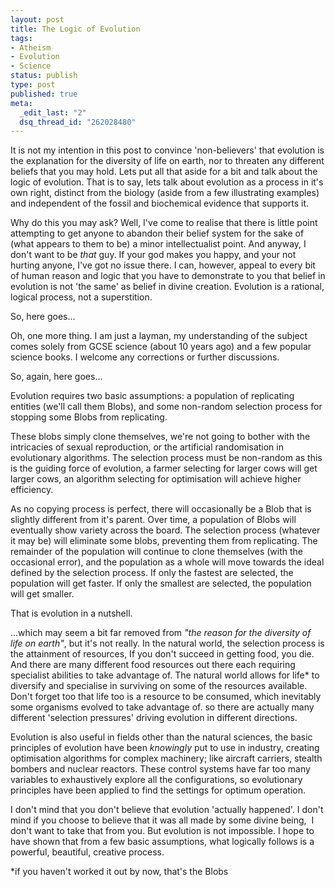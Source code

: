 ```yaml
--- 
layout: post
title: The Logic of Evolution
tags: 
- Atheism
- Evolution
- Science
status: publish
type: post
published: true
meta: 
  _edit_last: "2"
  dsq_thread_id: "262028480"
---
```

It is not my intention in this post to convince 'non-believers' that evolution is the explanation for the diversity of life on earth, nor to threaten any different beliefs that you may hold. Lets put all that aside for a bit and talk about the logic of evolution. That is to say, lets talk about evolution as a process in it's own right, distinct from the biology (aside from a few illustrating examples) and independent of the fossil and biochemical evidence that supports it.

Why do this you may ask? Well, I've come to realise that there is little point attempting to get anyone to abandon their belief system for the sake of (what appears to them to be) a minor intellectualist point. And anyway, I don't want to be <em>that</em> guy. If your god makes you happy, and your not hurting anyone, I've got no issue there. I can, however, appeal to every bit of human reason and logic that you have to demonstrate to you that belief in evolution is not 'the same' as belief in divine creation. Evolution is a rational, logical process, not a superstition.

So, here goes...

<!--more-->Oh, one more thing. I am just a layman, my understanding of the subject comes solely from GCSE science (about 10 years ago) and a few popular science books. I welcome any corrections or further discussions.

So, again, here goes...

Evolution requires two basic assumptions: a population of replicating entities (we'll call them Blobs), and some non-random selection process for stopping some Blobs from replicating.

These blobs simply clone themselves, we're not going to bother with the intricacies of sexual reproduction, or the artificial randomisation in evolutionary algorithms. The selection process must be non-random as this is the guiding force of evolution, a farmer selecting for larger cows will get larger cows, an algorithm selecting for optimisation will achieve higher efficiency.

As no copying process is perfect, there will occasionally be a Blob that is slightly different from it's parent. Over time, a population of Blobs will eventually show variety across the board. The selection process (whatever it may be) will eliminate some blobs, preventing them from replicating. The remainder of the population will continue to clone themselves (with the occasional error), and the population as a whole will move towards the ideal defined by the selection process. If only the fastest are selected, the population will get faster. If only the smallest are selected, the population will get smaller.

That is evolution in a nutshell.

...which may seem a bit far removed from <em>"the reason for the diversity of life on earth"</em>, but it's not really. In the natural world, the selection process is the attainment of resources, If you don't succeed in getting food, you die. And there are many different food resources out there each requiring specialist abilities to take advantage of. The natural world allows for life* to diversify and specialise in surviving on some of the resources available. Don't forget too that life too is a resource to be consumed, which inevitably some organisms evolved to take advantage of. so there are actually many different 'selection pressures' driving evolution in different directions.

Evolution is also useful in fields other than the natural sciences, the basic principles of evolution have been <em>knowingly </em>put to use in industry, creating optimisation algorithms for complex machinery; like aircraft carriers, stealth bombers and nuclear reactors. These control systems have far too many variables to exhaustively explore all the configurations, so evolutionary principles have been applied to find the settings for optimum operation.

I don't mind that you don't believe that evolution 'actually happened'. I don't mind if you choose to believe that it was all made by some divine being,  I don't want to take that from you. But evolution is not impossible. I hope to have shown that from a few basic assumptions, what logically follows is a powerful, beautiful, creative process.

*if you haven't worked it out by now, that's the Blobs
